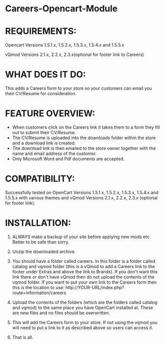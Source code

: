 # Careers-Opencart-Module

REQUIREMENTS:
=============
Opencart Versions 1.5.1.x, 1.5.2.x, 1.5.3.x, 1.5.4.x and 1.5.5.x

vQmod Versions 2.1.x, 2.2.x, 2.3.x(optional for footer link to Careers)

WHAT DOES IT DO:
================
This adds a Careers form to your store so your customers can email you their CV/Resume for consideration.

FEATURE OVERVIEW:
=================
* When customers click on the Careers link it takes them to a form they fill out to submit their CV/Resume.
* The CV/Resume is uploaded into the downloads folder within the store and a download link is created.
* The download link is then emailed to the store owner together with the name and email address of the customer.   
* Only Microsoft Word and Pdf documents are accepted.

COMPATIBILITY:
==============
Successfully tested on OpenCart Versions 1.5.1.x, 1.5.2.x, 1.5.3.x, 1.5.4.x and 1.5.5.x with various themes and vQmod Versions 2.1.x, 2.2.x, 2.3.x (optional for footer link).

INSTALLATION:
=============
1) ALWAYS make a backup of your site before applying new mods etc. Better to be safe than sorry.

2) Unzip the downloaded archive.

3) You should have a folder called careers. In this folder is a folder called catalog and vqmod folder (this is a vQmod to add a Careers link to the footer under Extras and above the link to Brands). 
   If you don't want this link there or don't have vQmod then do not upload the contents of the vqmod folder. If you want to put your 
   own link to the Careers form then this is the location to use: http://YOUR-URL/index.php?route=information/careers

4) Upload the contents of the folders (which are the folders called catalog and vqmod) to the same place you have OpenCart installed at. These are new files and no files should be overwritten.   

7) This will add the Careers form to your store. 
   If not using the vqmod you will need to put a link to it as described above so users can access it.

8) That is all.
